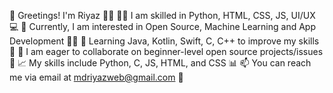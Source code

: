 👋 Greetings! I'm Riyaz 🙋‍♂️
👨‍💻 I am skilled in Python, HTML, CSS, JS, UI/UX 💻
🤔 Currently, I am interested in Open Source, Machine Learning and App Development 🤖📱
🌱 Learning Java, Kotlin, Swift, C, C++ to improve my skills 💪
💞️ I am eager to collaborate on beginner-level open source projects/issues 🤝
📈 My skills include Python, C, JS, HTML, and CSS 📊
📫 You can reach me via email at mdriyazweb@gmail.com 📧
